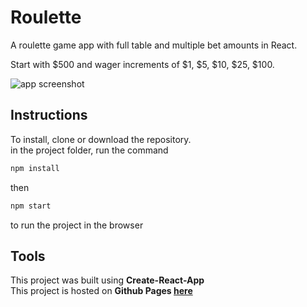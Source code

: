 # Roulette

A roulette game app with full table and multiple bet amounts in React. 
  
Start with $500 and wager increments of $1, $5, $10, $25, $100.

![app screenshot](http://www.peterdurham.site/images/site-images/projects/roulette.jpg)

## Instructions

To install, clone or download the repository.  
in the project folder, run the command

```javascript
npm install
```

then

```javascript
npm start
```

to run the project in the browser

## Tools

This project was built using **Create-React-App**  
This project is hosted on **Github Pages [here](https://peterdurham.github.io/roulette/)**
